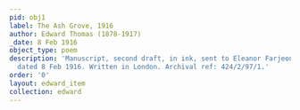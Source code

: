 ```yaml
---
pid: obj1
label: The Ash Grove, 1916
author: Edward Thomas (1878-1917)
_date: 8 Feb 1916
object_type: poem
description: 'Manuscript, second draft, in ink, sent to Eleanor Farjeon in a letter
  dated 8 Feb 1916. Written in London. Archival ref: 424/2/97/1.'
order: '0'
layout: edward_item
collection: edward
---
```

